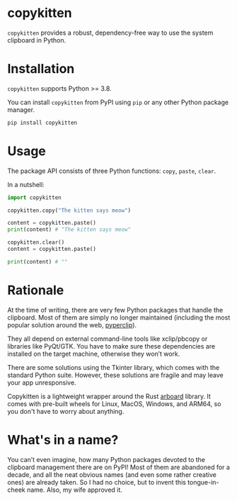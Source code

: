 # copykitten
`copykitten` provides a robust, dependency-free way to use the system clipboard in Python.

# Installation
`copykitten` supports Python >= 3.8.

You can install `copykitten` from PyPI using `pip` or any other Python package manager.

```sh
pip install copykitten
```

# Usage
The package API consists of three Python functions: `copy`, `paste`, `clear`.

In a nutshell:
```python
import copykitten

copykitten.copy("The kitten says meow")

content = copykitten.paste()
print(content) # "The kitten says meow"

copykitten.clear()
content = copykitten.paste()

print(content) # ""
```

# Rationale
At the time of writing, there are very few Python packages that handle the clipboard. Most of them are simply no longer
maintained (including the most popular solution around the web, [pyperclip](https://github.com/asweigart/pyperclip)).

They all depend on external command-line tools like xclip/pbcopy or libraries like PyQt/GTK. You have to make sure these
dependencies are installed on the target machine, otherwise they won’t work.

There are some solutions using the Tkinter library, which comes with the standard Python suite. However, these solutions
are fragile and may leave your app unresponsive.

Copykitten is a lightweight wrapper around the Rust [arboard](https://github.com/1Password/arboard) library. It comes with pre-built wheels for Linux,
MacOS, Windows, and ARM64, so you don't have to worry about anything.

# What's in a name?
You can’t even imagine, how many Python packages devoted to the clipboard management there are on PyPI! Most of them
are abandoned for a decade, and all the neat obvious names (and even some rather creative ones) are already taken.
So I had no choice, but to invent this tongue-in-cheek name. Also, my wife approved it.
